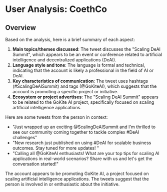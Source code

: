 # User Analysis: CoethCo

## Overview

Based on the analysis, here is a brief summary of each aspect:

1. **Main topics/themes discussed**: The tweet discusses the "Scaling DeAI Summit", which appears to be an event or conference related to artificial intelligence and decentralized applications (DeAI).
2. **Language style and tone**: The language is formal and technical, indicating that the account is likely a professional in the field of AI or DeAI.
3. **Key characteristics of communication**: The tweet uses hashtags (#ScalingDeAISummit) and tags (@GoKiteAI), which suggests that the account is promoting a specific project or initiative.
4. **Ecosystem or project advertises**: The "Scaling DeAI Summit" appears to be related to the GoKite AI project, specifically focused on scaling artificial intelligence applications.

Here are some tweets from the person in context:

* "Just wrapped up an exciting @ScalingDeAISummit and I'm thrilled to see our community coming together to tackle complex #DeAI challenges"
* "New research just published on using #DeAI for scalable business outcomes. Stay tuned for more updates! "
* "Calling all @GoKiteAI enthusiasts! What are your top tips for scaling AI applications in real-world scenarios? Share with us and let's get the conversation started!"

The account appears to be promoting GoKite AI, a project focused on scaling artificial intelligence applications. The tweets suggest that the person is involved in or enthusiastic about the initiative.